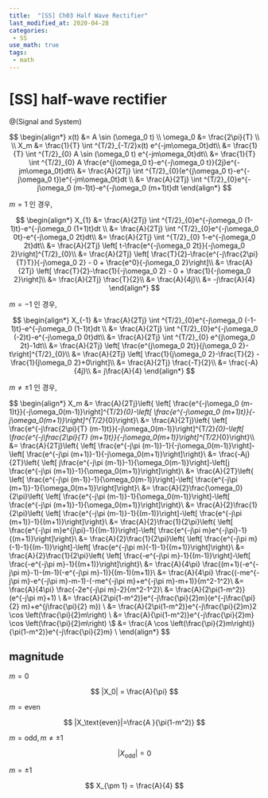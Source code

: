 ```yaml
---
title:  "[SS] Ch03 Half Wave Rectifier"
last_modified_at: 2020-04-28
categories: 
 - SS 
use_math: true
tags: 
 - math
---
```


# [SS] half-wave rectifier

@(Signal and System)

$$
\begin{align*}
x(t) &= A \sin (\omega_0 t) \\
\omega_0 &= \frac{2\pi}{T} \\
\\
X_m &= \frac{1}{T} \int ^{T/2}_{-T/2}x(t) e^{-jm\omega_0t}dt\\
&= \frac{1}{T} \int ^{T/2}_{0} A \sin (\omega_0 t) e^{-jm\omega_0t}dt\\
&= \frac{1}{T} \int ^{T/2}_{0} A \frac{e^{j\omega_0 t}-e^{-j\omega_0 t}}{2j}e^{-jm\omega_0t}dt\\
&= \frac{A}{2Tj} \int ^{T/2}_{0}(e^{j\omega_0 t}-e^{-j\omega_0 t})e^{-jm\omega_0t}dt \\
&= \frac{A}{2Tj} \int ^{T/2}_{0}e^{-j\omega_0 (m-1)t}-e^{-j\omega_0 (m+1)t}dt
\end{align*}
$$

$m=1$ 인 경우,

$$
\begin{align*}
X_{1} &= \frac{A}{2Tj} \int ^{T/2}_{0}e^{-j\omega_0 (1-1)t}-e^{-j\omega_0 (1+1)t}dt \\
&= \frac{A}{2Tj} \int ^{T/2}_{0}e^{-j\omega_0 0t}-e^{-j\omega_0 2t}dt\\
&= \frac{A}{2Tj} \int ^{T/2}_{0} 1-e^{-j\omega_0 2t}dt\\
&= \frac{A}{2Tj} \left[ t-\frac{e^{-j\omega_0 2t}}{-j\omega_0 2}\right]^{T/2}_{0}\\
&= \frac{A}{2Tj} \left[ \frac{T}{2}-\frac{e^{-j\frac{2\pi}{T}T}}{-j\omega_0 2} - 0 + \frac{e^0}{-j\omega_0 2}\right]\\
&= \frac{A}{2Tj} \left[ \frac{T}{2}-\frac{1}{-j\omega_0 2} - 0 + \frac{1}{-j\omega_0 2}\right]\\
&= \frac{A}{2Tj} \frac{T}{2}\\
&= \frac{A}{4j}\\
&= -j\frac{A}{4}
\end{align*} 
$$

$m=-1$ 인 경우,

$$
\begin{align*}
X_{-1} &= \frac{A}{2Tj} \int ^{T/2}_{0}e^{-j\omega_0 (-1-1)t}-e^{-j\omega_0 (1-1)t}dt \\
&= \frac{A}{2Tj} \int ^{T/2}_{0}e^{-j\omega_0 (-2)t}-e^{-j\omega_0 0t}dt\\
&= \frac{A}{2Tj} \int ^{T/2}_{0} e^{j\omega_0 2t}-1dt\\
&= \frac{A}{2Tj} \left[ \frac{e^{j\omega_0 2t}}{j\omega_0 2}-t\right]^{T/2}_{0}\\
&= \frac{A}{2Tj} \left[ \frac{1}{j\omega_0 2}-\frac{T}{2}  - \frac{1}{j\omega_0 2}+0\right]\\
&= \frac{A}{2Tj} \frac{-T}{2}\\
&= \frac{-A}{4j}\\
&= j\frac{A}{4}
\end{align*} 
$$

$m \ne \pm 1$ 인 경우,

$$
\begin{align*}
X_m &= \frac{A}{2Tj}\left\{  \left[ \frac{e^{-j\omega_0 (m-1)t}}{-j\omega_0(m-1)}\right]^{T/2}_{0}-\left[ \frac{e^{-j\omega_0 (m+1)t}}{-j\omega_0(m+1)}\right]^{T/2}_{0}\right\}\\
&= \frac{A}{2Tj}\left\{  \left[ \frac{e^{-j\frac{2\pi}{T} (m-1)t}}{-j\omega_0(m-1)}\right]^{T/2}_{0}-\left[ \frac{e^{-j\frac{2\pi}{T} (m+1)t}}{-j\omega_0(m+1)}\right]^{T/2}_{0}\right\}\\\\
&= \frac{A}{2Tj}\left\{  \left[ \frac{e^{-j\pi (m-1)}-1}{-j\omega_0(m-1)}\right]-\left[ \frac{e^{-j\pi (m+1)}-1}{-j\omega_0(m+1)}\right]\right\}\\
&= \frac{-Aj}{2T}\left\{  \left[ j\frac{e^{-j\pi (m-1)}-1}{\omega_0(m-1)}\right]-\left[j \frac{e^{-j\pi (m+1)}-1}{\omega_0(m+1)}\right]\right\}\\
&= \frac{A}{2T}\left\{  \left[ \frac{e^{-j\pi (m-1)}-1}{\omega_0(m-1)}\right]-\left[ \frac{e^{-j\pi (m+1)}-1}{\omega_0(m+1)}\right]\right\}\\
&= \frac{A}{2}\frac{\omega_0}{2\pi}\left\{  \left[ \frac{e^{-j\pi (m-1)}-1}{\omega_0(m-1)}\right]-\left[ \frac{e^{-j\pi (m+1)}-1}{\omega_0(m+1)}\right]\right\}\\
&= \frac{A}{2}\frac{1}{2\pi}\left\{  \left[ \frac{e^{-j\pi (m-1)}-1}{(m-1)}\right]-\left[ \frac{e^{-j\pi (m+1)}-1}{(m+1)}\right]\right\}\\
&= \frac{A}{2}\frac{1}{2\pi}\left\{  \left[ \frac{e^{-j\pi m}e^{j\pi}-1}{(m-1)}\right]-\left[ \frac{e^{-j\pi m}e^{-j\pi}-1}{(m+1)}\right]\right\}\\
&= \frac{A}{2}\frac{1}{2\pi}\left\{  \left[ \frac{e^{-j\pi m}(-1)-1}{(m-1)}\right]-\left[ \frac{e^{-j\pi m}(-1)-1}{(m+1)}\right]\right\}\\
&= \frac{A}{2}\frac{1}{2\pi}\left\{  \left[ \frac{-e^{-j\pi m}-1}{(m-1)}\right]-\left[ \frac{-e^{-j\pi m}-1}{(m+1)}\right]\right\}\\
&= \frac{A}{4\pi} \frac{(m+1)(-e^{-j\pi m}-1)-(m-1)(-e^{-j\pi m}-1)}{(m-1)(m+1)}\\
&= \frac{A}{4\pi} \frac{(-me^{-j\pi m}-e^{-j\pi m}-m-1)-(-me^{-j\pi m}+e^{-j\pi m}-m+1)}{m^2-1^2}\\
&= \frac{A}{4\pi} \frac{-2e^{-j\pi m}-2}{m^2-1^2}\\
&= \frac{A}{2\pi(1-m^2)}(e^{-j\pi m}+1) \\
&= \frac{A}{2\pi(1-m^2)}e^{-j\frac{\pi}{2}m}(e^{-j\frac{\pi}{2} m}+e^{j\frac{\pi}{2} m}) \\
&= \frac{A}{2\pi(1-m^2)}e^{-j\frac{\pi}{2}m}2 \cos \left(\frac{\pi}{2}m\right) \\
&= \frac{A}{\pi(1-m^2)}e^{-j\frac{\pi}{2}m} \cos \left(\frac{\pi}{2}m\right) \\$
&= \frac{A \cos \left(\frac{\pi}{2}m\right)}{\pi(1-m^2)}e^{-j\frac{\pi}{2}m}  \\
\end{align*} 
$$

## magnitude

$m=0$

$$
|X_0| = \frac{A}{\pi}
$$

$m= \text{even}$

$$
|X_\text{even}|=\frac{A }{\pi(1-m^2)}
$$

$m=\text{odd}, m \ne \pm 1$

$$
|X_\text{odd}|=0
$$

$m=\pm1$

$$
X_{\pm 1} = \frac{A}{4} 
$$
